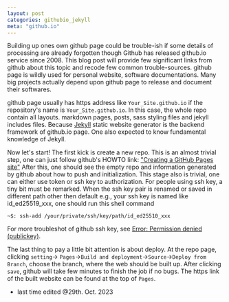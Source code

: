 ```yaml
---
layout: post
categories: githubio_jekyll
meta: "github.io"
---
```


Building up ones own github page could be trouble-ish if some details of processing are already forgotten though Github has released github.io service since 2008. This blog post will provide few significant links from github about this topic and recode few common trouble-sources. github page is wildly used for personal website, software documentations. Many big projects actually depend upon github page to release and document their softwares.

github page usually has https address like `Your_Site.github.io` if the repository's name is `Your_Site.github.io`. In this case, the whole repo contain all layouts. markdown pages, posts, sass styling files and jekyll includes files. Because [Jekyll](http://jekyllrb.com/docs/) static website generator is the backend framework of github.io page. One also expected to know fundamental knowledge of Jekyll. 

Now let's start! The first kick is create a new repo. This is an almost trivial step, one can just follow github's HOWTO link:
["Creating a GitHub Pages site"](https://docs.github.com/en/pages/getting-started-with-github-pages/creating-a-github-pages-site)
After this, one should see the empty repo and information generated by github about how to push and initialization. This stage also is trivial, one can either use token or 
ssh key to authorization. For people using ssh key, a tiny bit must be remarked. When the ssh key pair is renamed or saved in different path other then default e.g., your ssh key is named like id_ed25519_xxx, one should run this shell command
```shell
~$: ssh-add /your/private/ssh/key/path/id_ed25510_xxx
```
For more troubleshot of github ssh key, see [Error: Permission denied (publickey)](https://docs.github.com/en/authentication/troubleshooting-ssh/error-permission-denied-publickey). 

The last thing to pay a little bit attention is about deploy. At the repo page, clicking `setting`-> `Pages`->`Build and deployment`->`Source`->`Deploy from Branch`, choose the branch, where the web should be built up. After clicking `save`, github will take few minutes to finish the job if no bugs. The https link of the built website can be found at the top of `Pages`.

- last time edited @29th. Oct. 2023
